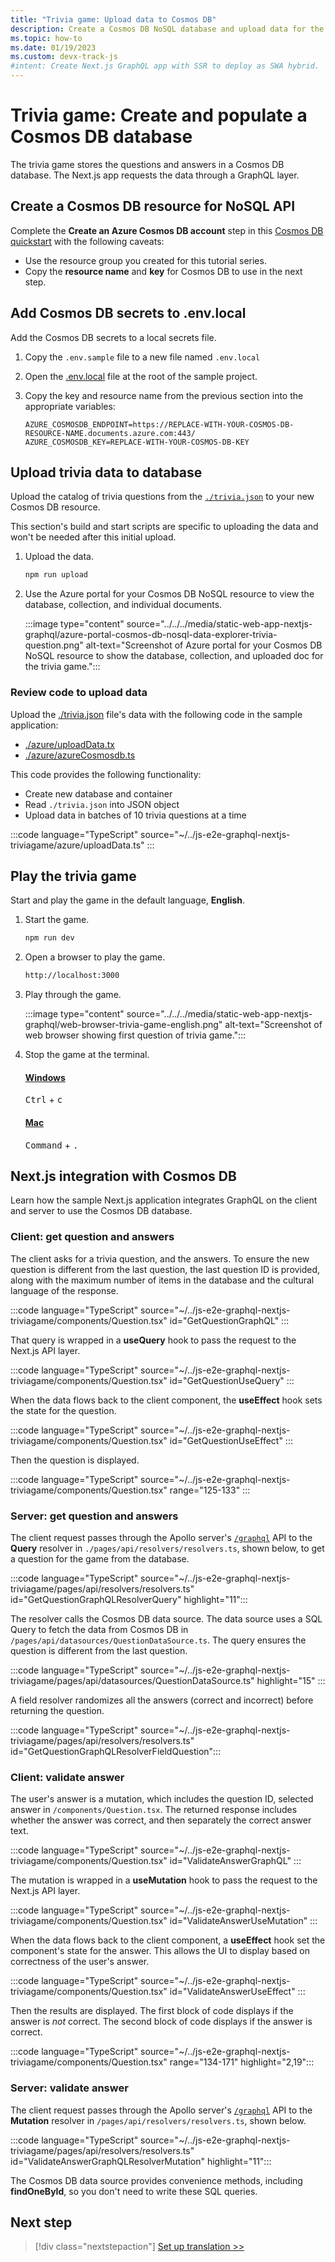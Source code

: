 ```yaml
---
title: "Trivia game: Upload data to Cosmos DB"
description: Create a Cosmos DB NoSQL database and upload data for the trivia game.
ms.topic: how-to
ms.date: 01/19/2023
ms.custom: devx-track-js
#intent: Create Next.js GraphQL app with SSR to deploy as SWA hybrid. 
---
```


# Trivia game: Create and populate a Cosmos DB database

The trivia game stores the questions and answers in a Cosmos DB database. The Next.js app requests the data through a GraphQL layer. 

## Create a Cosmos DB resource for NoSQL API

Complete the **Create an Azure Cosmos DB account** step in this [Cosmos DB quickstart](/azure/cosmos-db/nosql/quickstart-nodejs?tabs=azure-portal%2Cwindows#create-an-azure-cosmos-db-account) with the following caveats:

* Use the resource group you created for this tutorial series.
* Copy the **resource name** and **key** for Cosmos DB to use in the next step.

## Add Cosmos DB secrets to .env.local

Add the Cosmos DB secrets to a local secrets file.

1. Copy the `.env.sample` file to a new file named `.env.local`
1. Open the [.env.local](https://github.com/Azure-Samples/js-e2e-graphql-nextjs-triviagame/blob/main/.env.sample) file at the root of the sample project.
1. Copy the key and resource name from the previous section into the appropriate variables:

    ```text
    AZURE_COSMOSDB_ENDPOINT=https://REPLACE-WITH-YOUR-COSMOS-DB-RESOURCE-NAME.documents.azure.com:443/
    AZURE_COSMOSDB_KEY=REPLACE-WITH-YOUR-COSMOS-DB-KEY
    ``` 

## Upload trivia data to database

Upload the catalog of trivia questions from the [`./trivia.json`](https://github.com/Azure-Samples/js-e2e-graphql-nextjs-triviagame/blob/main/trivia.json) to your new Cosmos DB resource.

This section's build and start scripts are specific to uploading the data and won't be needed after this initial upload.

1. Upload the data.

    ```bash
    npm run upload
    ```

1. Use the Azure portal for your Cosmos DB NoSQL resource to view the database, collection, and individual documents.

    :::image type="content" source="../../../media/static-web-app-nextjs-graphql/azure-portal-cosmos-db-nosql-data-explorer-trivia-question.png" alt-text="Screenshot of Azure portal for your Cosmos DB NoSQL resource to show the database, collection, and uploaded doc for the trivia game.":::

### Review code to upload data

Upload the [./trivia.json](https://github.com/Azure-Samples/js-e2e-graphql-nextjs-triviagame/blob/main/trivia.json) file's data with the following code in the sample application:

* [./azure/uploadData.tx](https://github.com/Azure-Samples/js-e2e-graphql-nextjs-triviagame/blob/main/azure/uploadData.ts)
* [./azure/azureCosmosdb.ts](https://github.com/Azure-Samples/js-e2e-graphql-nextjs-triviagame/blob/main/azure/azureCosmosdb.ts)

This code provides the following functionality:

* Create new database and container
* Read `./trivia.json` into JSON object
* Upload data in batches of 10 trivia questions at a time

:::code language="TypeScript" source="~/../js-e2e-graphql-nextjs-triviagame/azure/uploadData.ts" ::: 

## Play the trivia game

Start and play the game in the default language, **English**. 

1. Start the game. 

    ```bash
    npm run dev
    ```

1. Open a browser to play the game.

    ```bash
    http://localhost:3000
    ```

1. Play through the game.

    :::image type="content" source="../../../media/static-web-app-nextjs-graphql/web-browser-trivia-game-english.png" alt-text="Screenshot of web browser showing first question of trivia game.":::

1. Stop the game at the terminal.

    #### [Windows](#tab/win) 

    <kbd>Ctrl</kbd> + <kbd>c</kbd> 

    #### [Mac](#tab/mac) 

    <kbd>Command</kbd> + <kbd>.</kbd> 


## Next.js integration with Cosmos DB

Learn how the sample Next.js application integrates GraphQL on the client and server to use the Cosmos DB database. 

### Client: get question and answers

The client asks for a trivia question, and the answers. To ensure the new question is different from the last question, the last question ID is provided, along with the maximum number of items in the database and the cultural language of the response. 

:::code language="TypeScript" source="~/../js-e2e-graphql-nextjs-triviagame/components/Question.tsx" id="GetQuestionGraphQL" :::

That query is wrapped in a **useQuery** hook to pass the request to the Next.js API layer.

:::code language="TypeScript" source="~/../js-e2e-graphql-nextjs-triviagame/components/Question.tsx" id="GetQuestionUseQuery" :::


When the data flows back to the client component, the **useEffect** hook sets the state for the question.

:::code language="TypeScript" source="~/../js-e2e-graphql-nextjs-triviagame/components/Question.tsx" id="GetQuestionUseEffect" :::

Then the question is displayed.

:::code language="TypeScript" source="~/../js-e2e-graphql-nextjs-triviagame/components/Question.tsx" range="125-133" ::: 

### Server: get question and answers

The client request passes through the Apollo server's [`/graphql`](https://github.com/Azure-Samples/js-e2e-graphql-nextjs-triviagame/blob/main/pages/api/graphql.ts) API to the **Query** resolver in `./pages/api/resolvers/resolvers.ts`, shown below, to get a question for the game from the database. 

:::code language="TypeScript" source="~/../js-e2e-graphql-nextjs-triviagame/pages/api/resolvers/resolvers.ts" id="GetQuestionGraphQLResolverQuery" highlight="11":::

The resolver calls the Cosmos DB data source. The data source uses a SQL Query to fetch the data from Cosmos DB in `/pages/api/datasources/QuestionDataSource.ts`. The query ensures the question is different from the last question. 

:::code language="TypeScript" source="~/../js-e2e-graphql-nextjs-triviagame/pages/api/datasources/QuestionDataSource.ts" highlight="15" ::: 

A field resolver randomizes all the answers (correct and incorrect) before returning the question.

:::code language="TypeScript" source="~/../js-e2e-graphql-nextjs-triviagame/pages/api/resolvers/resolvers.ts" id="GetQuestionGraphQLResolverFieldQuestion":::

### Client: validate answer

The user's answer is a mutation, which includes the question ID, selected answer in `/components/Question.tsx`. The returned response includes whether the answer was correct, and then separately the correct answer text.

:::code language="TypeScript" source="~/../js-e2e-graphql-nextjs-triviagame/components/Question.tsx" id="ValidateAnswerGraphQL" :::  

The mutation is wrapped in a **useMutation** hook to pass the request to the Next.js API layer.

:::code language="TypeScript" source="~/../js-e2e-graphql-nextjs-triviagame/components/Question.tsx" id="ValidateAnswerUseMutation" :::  

When the data flows back to the client component, a **useEffect** hook set the component's state for the answer. This allows the UI to display based on correctness of the user's answer.

:::code language="TypeScript" source="~/../js-e2e-graphql-nextjs-triviagame/components/Question.tsx" id="ValidateAnswerUseEffect" :::  

Then the results are displayed. The first block of code displays if the answer is _not_ correct. The second block of code displays if the answer is correct.

:::code language="TypeScript" source="~/../js-e2e-graphql-nextjs-triviagame/components/Question.tsx" range="134-171" highlight="2,19":::  

### Server: validate answer

The client request passes through the Apollo server's [`/graphql`](https://github.com/Azure-Samples/js-e2e-graphql-nextjs-triviagame/blob/main/pages/api/graphql.ts) API to the **Mutation** resolver in `/pages/api/resolvers/resolvers.ts`, shown below. 

:::code language="TypeScript" source="~/../js-e2e-graphql-nextjs-triviagame/pages/api/resolvers/resolvers.ts" id="ValidateAnswerGraphQLResolverMutation" highlight="11":::

The Cosmos DB data source provides convenience methods, including **findOneById**, so you don't need to write these SQL queries. 

## Next step

> [!div class="nextstepaction"]
> [Set up translation >>](create-translator-resource.md)
